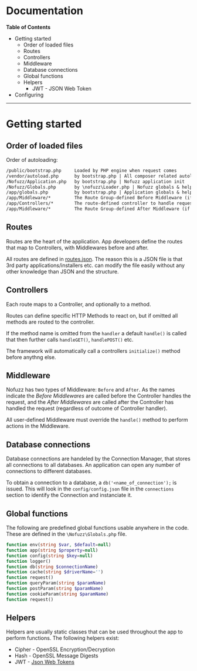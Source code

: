 # Documentation

**Table of Contents**
* Getting started
  * Order of loaded files
  * Routes
  * Controllers
  * Middleware
  * Database connections
  * Global functions
  * Helpers
    * JWT - JSON Web Token
* Configuring

---
# Getting started

## Order of loaded files
Order of autoloading:
```txt
/public/bootstrap.php     Loaded by PHP engine when request comes
/vendor/autoload.php      by bootstrap.php | All composer related autoloads
/Nofuzz/Application.php   by bootstrap.php | Nofuzz application init
/Nofuzz/Globals.php       by \nofuzz\Loader.php | Nofuzz globals & helpers
/app/globals.php          by bootstrap.php | Application globals & helpers
/app/Middleware/*         The Route Group-defined Before Middleware (if any)
/app/Controllers/*        The route-defined controller to handle request
/app/Middleware/*         The Route Group-defined After Middleware (if any)
```

## Routes
Routes are the heart of the application. App developers define the routes that map to Controllers, with Middlewares before and after.

All routes are defined in [routes.json](src/Config/routes.json). The reason this is a JSON file is that 3rd party applications/installers etc. can modify the file easily without any other knowledge than JSON and the structure.


## Controllers
Each route maps to a Controller, and optionally to a method.

Routes can define specific HTTP Methods to react on, but if omitted all methods are routed to the controller.

If the method name is omitted from the `handler` a default `handle()` is called that then further calls `handleGET()`, `handlePOST()` etc.

The framework will automatically call a controllers `initialize()` method before anythng else. 


## Middleware
Nofuzz has two types of Middleware: `Before` and `After`. As the names indicate the _Before Middlewares_ are called before the Controller handles  the request, and the _After Middlewares_ are called after the Controller has handled the request (regardless of outcome of Controller handler).

All user-defined Middleware must override the `handle()` method to perform actions in the Middleware.


## Database connections
Database connections are handeled by the Connection Manager, that stores all connections to all databases. An application can open any number of connections to different databases.

To obtain a connection to a database, a `db('<name_of_connection');` is issued. This will look in the `config/config.json` file in the `connections` section to identify the Connection and instanciate it. 


## Global functions
The following are predefined global functions usable anywhere in the code. These are defined in the `\Nofuzz\Globals.php` file.
```php
function env(string $var, $default=null)
function app(string $property=null)
function config(string $key=null)
function logger()
function db(string $connectionName)
function cache(string $driverName='')
function request()
function queryParam(string $paramName)
function postParam(string $paramName)
function cookieParam(string $paramName)
function request()
```


## Helpers
Helpers are usually static classes that can be used throughout the app to perform functions. The following helpers exist:
* Cipher - OpenSSL Encryption/Decryption
* Hash - OpenSSL Message Digests
* JWT - [Json Web Tokens](http://jwt.io) 
